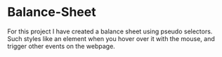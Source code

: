 # Balance-Sheet
For this project I have created a balance sheet using pseudo selectors. Such styles like an element when you hover over it with the mouse, and trigger other events on the webpage.

